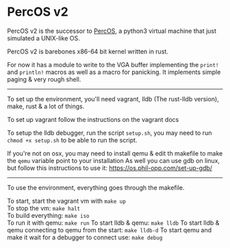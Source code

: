 # PercOS v2

PercOS v2 is the successor to [PercOS](https://github.com/theperkinrex/percos), a python3 virtual machine that just simulated a UNIX-like OS.

PercOS v2 is barebones x86-64 bit kernel written in rust.

For now it has a module to write to the VGA buffer implementing the `print!` and `println!` macros as well as a macro for panicking. It implements simple paging & very rough shell.

***

To set up the environment, you'll need vagrant, lldb (The rust-lldb version), make, rust & a lot of things.

To set up vagrant follow the instructions on the vagrant docs

To setup the lldb debugger, run the script `setup.sh`, you may need to run `chmod +x setup.sh` to be able to run the script.

If you're not on osx, you may need to install qemu & edit th makefile to make the `qemu` variable point to your installation
As well you can use gdb on linux, but follow this instructions to use it: https://os.phil-opp.com/set-up-gdb/

***

To use the environment, everything goes through the makefile.

To start, start the vagrant vm with `make up`  
To stop the vm: `make halt`   
To build everything: `make iso`  
To run it with qemu: `make run`
To start lldb & qemu: `make lldb`
To start lldb & qemu connecting to qemu from the start: `make lldb-d`
To start qemu and make it wait for a debugger to connect use: `make debug`